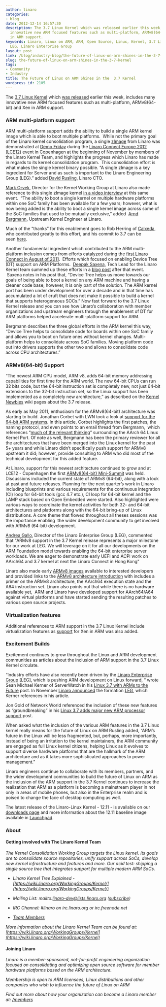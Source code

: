 ```yaml
---
author: linaro
categories:
- blog
date: 2012-12-14 16:57:30
description: The 3.7 Linux Kernel which was released earlier this week, includes many
  innovative new ARM focused features such as multi-platform, ARMv8(64-bit) and Xen
  in ARM support.
keywords: Linaro, Linux on ARM, ARM, Open Source, Linux, Kernel, 3.7 Linux Kernel,
  LEG, Linaro Enterprise Group
layout: post
link: /blog/industry-blog/the-future-of-linux-on-arm-shines-in-the-3-7-kernel/
slug: the-future-of-linux-on-arm-shines-in-the-3-7-kernel
tags:
- Community
- Industry
title: The Future of Linux on ARM Shines in the  3.7 Kernel
wordpress_id: 2105
---
```


The [3.7 Linux Kernel](http://kernelnewbies.org/Linux_3.7) which [was released](https://lkml.org/lkml/2012/12/10/688) earlier this week, includes many innovative new ARM focused features such as multi-platform, ARMv8(64-bit) and Xen in ARM support.


### ARM multi-platform support

ARM multi-platform support adds the ability to build a single ARM kernel image which is able to boot multiple platforms.  While not the primary goal of the Linaro kernel consolidation program, a single [zImage](http://git.kernel.org/?p=linux/kernel/git/torvalds/linux.git;a=commit;h=9cd11c0c47b8690b47e7573311ce5c483cb344ed) from Linaro was demonstrated at [Demo Friday](http://connect.linaro.org/events/lce-12-copenhagen-demo-friday/) during the [Linaro Connect Europe 2012 (LCE12)](http://connect.linaro.org/resources/) event in Copenhagen at the beginning of November by members of the Linaro Kernel Team, and highlights the progress which Linaro has made in regards to its kernel consolidation program.  This consolidation effort is what makes the single kernel binary possible. “A single zImage is a key ingredient for Server and as such is important to the Linaro Engineering Group (LEG).” added [David Rusling](/linux-on-arm/meet-the-team/david-a-rusling/), Linaro CTO.

[Mark Orvek](/about/), Director for the Kernel Working Group at Linaro also made reference to this single zImage kernel [in a video interview](http://youtu.be/5nphAyCFCaA) at this same event.  “The ability to boot a single kernel on multiple hardware platforms within one SoC family has been available for a few years; however, what is now being added is the ability to boot a single kernel image across some of the SoC families that used to be mutually exclusive,” added  [Arnd Bergmann](/linux-on-arm/meet-the-team/arnd-bergmann/), Upstream Kernel Engineer at Linaro.

Much of the “thanks” for this enablement goes to Rob Herring of [Calxeda](http://silverlining-systems.com//), who contributed greatly to this effort, and his commit to 3.7 can be seen [here](http://git.kernel.org/?p=linux/kernel/git/torvalds/linux-2.6.git;a=commitdiff;h=387798b37c8dd0ae24c0ac12ba456dd76865bca3).

Another fundamental ingredient which contributed to the ARM multi-platform inclusion comes from efforts catalyzed during the [first Linaro Connect in August of 2011](http://connect.linaro.org/events/event/linux-on-arm/).  Efforts which focused on enabling Device Tree (DT) support on ARM Platforms.  [Deepak Saxena](/linux-on-arm/meet-the-team/deepak-saxena/), Tech Lead for the Linaro Kernel team summed up these efforts in a [blog post](/linaro-blog/2011/08/15/enabling-device-tree-support-on-arm-platforms/) after that event.  Saxena notes in his post that, “Device Tree helps us move towards our goals of being able to boot a kernel on any ARM machine and having a cleaner code base; however, it is only part of the solution. The ARM kernel port has been under development for over a decade and in that time has accumulated a lot of cruft that does not make it possible to build a kernel that supports heterogeneous SOCs.” Now fast forward to the 3.7 Linux Kernel release and you can see how Linaro’s collaboration with member organizations and upstream engineers through the enablement of DT for ARM platforms helped accelerate multi-platform support for ARM.

Bergmann describes the three global efforts in the ARM kernel this way, “Device Tree helps to consolidate code for boards within one SoC family and allows you to boot on future ones without kernel changes. Multi-platform helps to consolidate across SoC families. Moving platform code out into drivers supports the other two and allows to consolidate code across CPU architectures.”


### ARMv8(64-bit) Support


“The newest ARM CPU model, ARM v8, adds 64-bit memory addressing capabilities for first time for the ARM world. The new 64-bit CPUs can run 32 bits code, but the 64-bit instruction set is completely new, not just 64-bit extensions to the 32-bit instruction set, so the Linux support has been implemented as a completely new architecture,” as described on the [Kernel Newbies](http://kernelnewbies.org/Linux_3.7) wiki pages about the 3.7 release.

As early as May 2011, enthusiasm for the ARMv8(64-bit) architecture was starting to build. Jonathan Corbet with LWN took a look at [support for the 64-bit ARM systems](https://lwn.net/Articles/506148/). In this article, Corbet highlights the first patches, the naming protocol, and even points to an email thread from Bergmann,  which references “[much of the relevant thinking](https://lwn.net/Articles/506165/)” surrounding the AArch 64 Linux Kernel Port. Of note as well, Bergmann has been the primary reviewer for all the architectures that have been merged into the Linux kernel for the past 5+ years and while Linaro didn’t specifically push support for ARMv8 upstream it did; however, provide consulting to ARM who did most of the technical development for this added feature.

At Linaro, support for this newest architecture continued to grow and at LCE12 - Copenhagen the first [ARMv8(64-bit) Mini-Summit](/linaro-blog/2012/11/26/armv8-64-bit-mini-summit-at-lce12-copenhagen/) was held. Discussions included the current state of ARMv8 (64-bit), along with a look at past and future releases. Planning for the next quarter’s work in Linaro including blueprints and various requirements for the continuous integration (CI) loop for 64-bit tools (gcc 4.7 etc.), CI loop for 64-bit kernel and the LAMP stack based on Open Embedded were started. Also highlighted were various ways to coordinate the kernel activities for both 32- and 64-bit architectures and platforms along with the 64-bit bring-up of Linux distributions. A core theme that flowed throughout all theses sessions was the importance enabling  the wider development community to get involved with ARMv8 (64-bit) development.

[Andrea Gallo](/linux-on-arm/meet-the-team/andrea-gallo/), Director of the Linaro Enterprise Group (LEG), commented that "ARMv8 support in the 3.7 Kernel release represents a major milestone for our work at LEG. We will leverage on it for all our developments on the ARM Foundation model towards enabling the 64-bit enterprise server workloads. We are eager to demonstrate early UEFI and ACPI work on AArch64 and 3.7 kernel at next the Linaro Connect in Hong Kong"

Linaro also made early [ARMv8 images](/engineering/armv8) available to interested developers and provided links to the [ARMv8 architecture introduction](http://www.arm.com/products/processors/instruction-set-architectures/armv8-architecture.php) with includes a primer on the ARMv8 architecture, the AArch64 execution state and the A64 instruction set. Linaro also points out that while there is no hardware available yet,  ARM and Linaro have developed support for AArch64/A64 against virtual platforms and have started sending the resulting patches to various open source projects.


### Virtualization features


Additional references to ARM support in the 3.7 Linux Kernel include virtualization features as [support](http://git.kernel.org/?p=linux/kernel/git/torvalds/linux-2.6.git;a=commitdiff;h=eff8d6447d5fac2995ffa5c1f0ea2da5bd7074c9) for Xen in ARM was also added.


### Excitement Builds


Excitement continues to grow throughout the Linux and ARM development communities as articles about the inclusion of ARM support in the 3.7 Linux Kernel circulate.

“Industry efforts have also recently been driven by the [Linaro Enterprise Group](/engineering/leg) [LEG], which is pushing ARM development on Linux forward, “ wrote Sean Michael Kerner of ServerWatch in his [Linux 3.7 with ARMs to the Future](http://www.serverwatch.com/server-news/linux-3.7-arms-for-the-future.html) post. In November [Linaro announced](/news/industry-leaders-collaborate-to-accelerate-software-ecosystem-for-arm-servers-and-join-linaro/en/) the formation [LEG](/engineering/leg), which Kerner references in his article.

Jon Gold of Network World referenced the inclusion of these new features as “groundbreaking” in his [Linux 3.7 adds major new ARM processor support](http://www.networkworld.com/news/2012/121112-linux-arm-264989.html?hpg1=bn) post.

When asked what the inclusion of the various ARM features in the 3.7 Linux kernel really means for the future of Linux on ARM Rusling added, “ARM’s future in the Linux will be less fragmented, but, perhaps, more importantly, instead of being an irritation to the kernel maintainers, the ARM community are engaged as full Linux kernel citizens, helping Linux as it evolves to support diverse hardware platforms that are the hallmark of the ARM architecture and as it takes more sophisticated approaches to power management.”

Linaro engineers continue to collaborate with its members, partners, and the wider development communities to build the future of Linux on ARM as the inclusion of the ARM support in the 3.7 Kernel continues to increase the realization that ARM as a platform is becoming a mainstream player in not only in areas of mobile phones, but also in the Enterprise realm and is poised to change the face of desktop computing as well.

The latest release of the Linaro-Linux Kernel - 12.11 - is available on our [downloads page](/downloads/) and more information about the 12.11 baseline image available in [Launchpad](https://launchpad.net/linaro-linux-baseline/+milestone/12.11).


### **About**

#### **Getting involved with The Linaro Kernel Team**


_The Kernel Consolidation Working Group targets the Linux kernel. Its goals are to consolidate source repositories, unify support across SoCs, develop new kernel infrastructure and features and more. Our acid test: shipping a single source tree that integrates support for multiple modern ARM SoCs._




  * _Linaro Kernel Tree Explained - [https://wiki.linaro.org/WorkingGroups/Kernel/](https://wiki.linaro.org/WorkingGroups/Kernel/)_


  * _Mailing List: mailto:linaro-dev@lists.linaro.org ([subscribe](http://lists.linaro.org/mailman/listinfo/linaro-dev))_


  * _IRC Channel: #linaro on irc.linaro.org or irc.freenode.net_


  * _[Team Members](/linux-on-arm/meet-the-team/kernel)_


_More information about the Linaro Kernel Team can be found at: [https://wiki.linaro.org/WorkingGroups/Kernel](https://wiki.linaro.org/WorkingGroups/Kernel)_


#### **Joining Linaro**


_Linaro is a member-sponsored, not-for-profit engineering organization focused on consolidating and optimizing open source software for member hardware platforms based on the ARM architecture._

_Membership is open to ARM licensees, Linux distributions and other companies who wish to influence the future of Linux on ARM_

_Find out more about how your organization can become a Linaro member at: [/members](/members)_